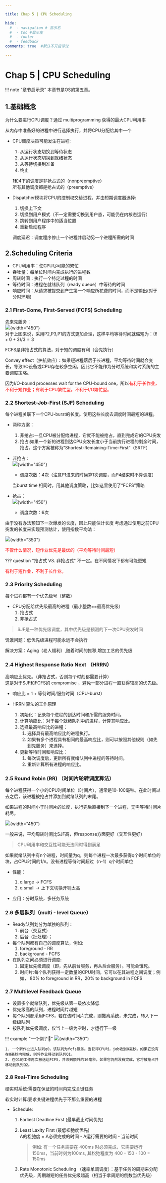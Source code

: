 ```yaml
---

title: Chap 5 | CPU Scheduling

hide:
  #  - navigation # 显示右
  #  - toc #显示左
  #  - footer
  #  - feedback  
comments: true  #默认不开启评论

---
```


<h1 id="欢迎">Chap 5 | CPU Scheduling</h1>

!!! note "章节启示录"
    <!-- === "Tab 1" -->
        <!-- Markdown **content**. -->
    <!-- === "Tab 2"
        More Markdown **content**. -->
    本章节是OS的第五章。

## 1.基础概念
为什么要进行CPU调度？通过 multiprogramming 获得的最大CPU利用率


从内存中准备好的进程中进行选择执行，并将CPU分配给其中一个

* CPU调度决策可能发生在进程:
    1. 从运行状态切换到等待状态
    2. 从运行状态切换到就绪状态
    3. 从等待切换到准备
    4. 终止     

    1和4下的调度是非抢占式的（nonpreemptive）        
    所有其他调度都是抢占式的（preemptive）

* Dispatcher模块将CPU的控制权交给进程，并由短期调度器选择:
    1. 切换上下文
    2. 切换到用户模式（不一定需要切换到用户态，可能仍在内核态运行）
    3. 跳转到用户程序中的适当位置
    4. 重新启动程序

    调度延迟：调度程序停止一个进程并启动另一个进程所需的时间

## 2.Scheduling Criteria
* CPU利用率：使CPU尽可能的繁忙
* 吞吐量：每单位时间内完成执行的进程数
* 周转时间：执行一个特定过程的时间
* 等待时间：进程在就绪队列（ready queue）中等待的时间
* 响应时间：从请求被提交到产生第一个响应所花费的时间，而不是输出(对于分时环境)


### 2.1 First-Come, First-Served (FCFS) Scheduling
先来先服务：    
![](./img/39.png){width="450"}         
对于上图来说，采用P2,P3,P1的方式更加合理，这样平均等待时间就缩短为：$(6+0+3)/3 = 3$

FCFS是非抢占式的算法，对于短的调度有利（会先执行）

Convey effect（护航效应）：如果短进程落后于长进程，平均等待时间就会变长，导致I/O设备或CPU存在较多空闲，因此它不能作为分时系统和实时系统的主要调度策略。

因为I/O-bound processes wait for the CPU-bound one，所以<font color = "red">有利于长作业，不利于短作业；有利于CPU繁忙型，不利于I/O繁忙型。</font>


### 2.2 Shortest-Job-First (SJF) Scheduling
每个进程关联下一个CPU-burst的长度。使用这些长度去调度时间最短的进程。

* 两种方案：
    1. 非抢占:一旦CPU被分配给进程，它就不能被抢占，直到完成它的CPU突发
    2. 抢占:如果一个新的进程到达CPU突发长度小于当前执行进程的剩余时间，抢占。这个方案被称为“Shortest-Remaining-Time-First”（SRTF）

* 非抢占：  
    ![](./img/40.png){width="450"} 

    * 调度次数：4次（注意P1进来的时候算1次调度，而P4结束时不算调度）  

    当burst time 相同时，用其他调度策略，比如这里使用了“FCFS”策略

* 抢占：    
    ![](./img/41.png){width="450"}  
    * 调度次数：6次

由于没有办法预知下一次爆发的长度，因此只能估计长度
考虑通过使用之前CPU突发的长度来实现预测估计，使用指数平均法：

![](./img/42.png){width="350"}

<font color = "red">不管什么情况，短作业优先是最优的（平均等待时间最短）</font>

??? question "抢占式 VS. 非抢占式"
    不一定。在不同情况下都有可能更短

<font color = "red">有利于短作业，不利于长作业。</font>

### 2.3 Priority Scheduling
每个进程都有一个优先级号（整数）

* CPU分配给优先级最高的进程（最小整数==最高优先级）
    1. 抢占式
    2. 非抢占式

>SJF是一种优先级调度，其中优先级是预测的下一次CPU突发时间

饥饿问题：低优先级进程可能永远不会执行

解决方案：Aging（老人福利）,随着时间的推移,增加工艺的优先级

### 2.4 Highest Response Ratio Next （HRRN）
高响应比优先。（非抢占式，否则每个时刻都需要计算）  
这是对于SJF和FCFS的 compromise ，避免一部分进程一直获得较高的优先级。

* 响应比 = 1 + 等待时间/服务时间（CPU-burst）

* HRRN 算法的工作原理
    1. 初始化：记录每个进程的到达时间和所需的服务时间。
    2. 计算响应比：对于每个就绪队列中的进程，计算其响应比。
    3. 选择最高响应比的进程：
        1. 选择具有最高响应比的进程执行。
        2. 如果有多个进程具有相同的最高响应比，则可以按照其他规则（如先到先服务）来选择。
    4. 更新等待时间和响应比：
        1. 每次调度后，更新所有就绪队列中进程的等待时间。
        2. 重新计算所有进程的响应比。

### 2.5 Round Robin (RR) （时间片轮转调度算法）
每个进程获得一个小的CPU时间单位（时间片），通常是10-100毫秒。在此时间过去之后，该进程被抢占并添加到就绪队列的末尾。

如果进程的时间小于时间片的长度，执行完后直接到下一个进程，无需等待时间片耗尽。

![](./img/43.png){width="450"}

一般来说，平均周转时间比SJF高，但response方面更好（交互性更好）

>CPU利用率和交互性可能无法同时得到满足


如果就绪队列中有n个进程，时间量为q，则每个进程一次最多获得q个时间单位的块，占CPU时间的1/n。没有进程等待时间超过（n-1）q个时间单位

* 性能：
    1. q large -> FCFS
    2. q small -> 上下文切换开销太高

* 应用：分时系统，多任务系统



### 2.6 多层队列（multi - level Queue）

* Ready队列划分为单独的队列：
    1. 前台（交互式）
    2. 后台（批处理）；
* 每个队列都有自己的调度算法，例如:
    1. foreground - RR
    2. background - FCFS
* 在队列之间必须进行调度:
    1. 固定优先级调度（即，先从前台服务，再从后台服务）。可能会饿死。
    2. 时间片:每个队列获得一定数量的CPU时间，它可以在其进程之间调度；例如， 80% to foreground in RR，20% to background in FCFS 

### 2.7 Multilevel Feedback Queue
* 设置多个就绪队列，优先级从第一级依次降低
* 优先级高的队列，进程时间片越短
* 每个队列都采用FCFS，若在该时间片完成，则撒离系统，未完成，转入下一级级队列
* 按队列优先级调度，仅当上一级为空时，才运行下一级

!!! example "一个例子🌰"
    ![](./img/44.png){width="350"}

    1. 一个新作业进入队列q0，该队列为fcfs服务。当获得CPU时，job收到8毫秒。如果它没有在8毫秒内完成，则将作业移动到队列Q1。
    2. 在Q1的工作再次被送达FCFS，并收到额外的16毫秒。如果它仍然没有完成，它将被抢占并移动到队列Q2。

### 2.8 Real-Time Scheduling
硬实时系统:需要在保证的时间内完成关键任务

软实时计算:要求关键进程优先于不那么重要的进程

* Schedule:
    1. Earliest Deadline First (最早截止时间优先)   
    2. Least Laxity First (最低松弛度优先)      
        A的松弛度 = A必须完成的时间 - A运行需要的时间 - 当前时间    
    
        >例如: 有一个任务需要在 400ms 时必须完成，它需要运行 150ms，当前时刻为100ms, 其松弛程度为 400 - 150 - 100 = 150ms

    3. Rate Monotonic Scheduling （速率单调调度）：基于任务的周期来分配优先级，周期越短的任务优先级越高（相当于拿周期的倒数当优先级）



​

